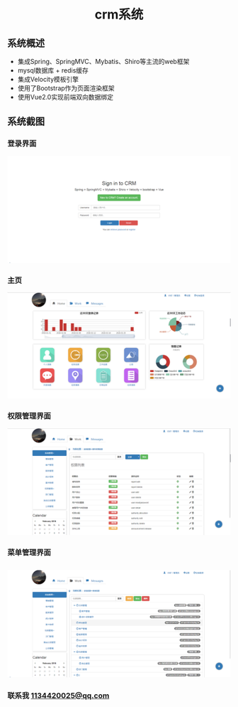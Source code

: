 # <center> crm系统</center >
## 系统概述
+ 集成Spring、SpringMVC、Mybatis、Shiro等主流的web框架
+ mysql数据库 + redis缓存
+ 集成Velocity模板引擎
+ 使用了Bootstrap作为页面渲染框架
+ 使用Vue2.0实现前端双向数据绑定

## 系统截图

### 登录界面
![登录界面](https://raw.githubusercontent.com/Oumuv/crm/master/src/main/webapp/images/github/%E7%99%BB%E5%BD%95%E7%95%8C%E9%9D%A2.png)

### 主页
![主页](https://raw.githubusercontent.com/Oumuv/crm/master/src/main/webapp/images/github/%E4%B8%BB%E9%A1%B5.png)

### 权限管理界面
![权限管理界面](https://raw.githubusercontent.com/Oumuv/crm/master/src/main/webapp/images/github/%E6%9D%83%E9%99%90%E7%AE%A1%E7%90%86%E7%95%8C%E9%9D%A2.png)

### 菜单管理界面
![菜单管理界面](https://raw.githubusercontent.com/Oumuv/crm/master/src/main/webapp/images/github/%E8%8F%9C%E5%8D%95%E7%AE%A1%E7%90%86%E5%8A%9F%E8%83%BD%E7%95%8C%E9%9D%A2.png)
---

### **联系我**  1134420025@qq.com
